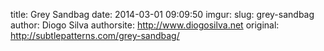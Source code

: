 title: Grey Sandbag
date: 2014-03-01 09:09:50
imgur: 
slug: grey-sandbag
author: Diogo Silva
authorsite: http://www.diogosilva.net
original: http://subtlepatterns.com/grey-sandbag/

